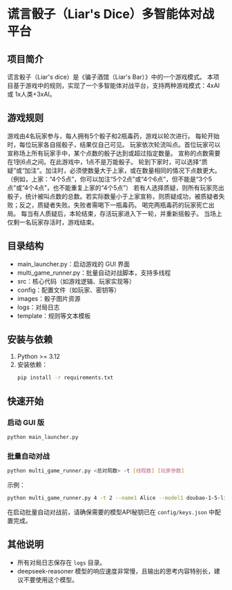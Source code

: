# 谎言骰子（Liar's Dice）多智能体对战平台

## 项目简介
谎言骰子（Liar's dice）是《骗子酒馆（Liar's Bar）》中的一个游戏模式。
本项目基于游戏中的规则，实现了一个多智能体对战平台，支持两种游戏模式：4xAI 或 1x人类+3xAI。

## 游戏规则
游戏由4名玩家参与，每人拥有5个骰子和2瓶毒药，游戏以轮次进行。
每轮开始时，每位玩家各自摇骰子，结果仅自己可见。
玩家依次轮流叫点。首位玩家可以宣称场上所有玩家手中，某个点数的骰子达到或超过指定数量。
宣称的点数需要在1到6点之间。在此游戏中，1点不是万能骰子。
轮到下家时，可以选择“质疑”或“加注”。加注时，必须使数量大于上家，或在数量相同的情况下点数更大。
（例如，上家：“4个5点”，你可以加注“5个2点”或“4个6点”，但不能是“3个5点”或“4个4点”，也不能重复上家的“4个5点”）
若有人选择质疑，则所有玩家亮出骰子，统计被叫点数的总数。若实际数量小于上家宣称，则质疑成功，被质疑者失败；反之，质疑者失败。失败者需喝下一瓶毒药。
喝完两瓶毒药的玩家死亡出局。
每当有人质疑后，本轮结束，存活玩家进入下一轮，并重新摇骰子。
当场上仅剩一名玩家存活时，游戏结束。

## 目录结构
- main_launcher.py：启动游戏的 GUI 界面
- multi_game_runner.py：批量自动对战脚本，支持多线程
- src：核心代码（如游戏逻辑、玩家实现等）
- config：配置文件（如玩家、密钥等）
- images：骰子图片资源
- logs：对局日志
- template：规则等文本模板

## 安装与依赖
1. Python >= 3.12
2. 安装依赖：
   ```bash
   pip install -r requirements.txt
   ```

## 快速开始

### 启动 GUI 版
```bash
python main_launcher.py
```

### 批量自动对战
```bash
python multi_game_runner.py <总对局数> -t [线程数] [玩家参数]
```
示例：
```bash
python multi_game_runner.py 4 -t 2 --name1 Alice --model1 doubao-1-5-lite-32k-250115 --name2 Bob --model2 deepseek-chat --name3 Charlie --model3 doubao-1-5-lite-32k-250115 --name4 David --model4 gemini-2.5-flash-preview-05-20
```
在启动批量自动对战前，请确保需要的模型API秘钥已在 `config/keys.json` 中配置完成。

## 其他说明
- 所有对局日志保存在 `logs` 目录。
- deepseek-reasoner 模型的响应速度非常慢，且输出的思考内容特别长，建议不要使用这个模型。